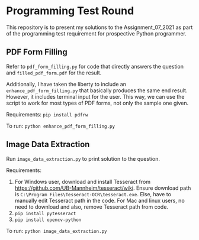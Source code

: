# Programming Test Round
This repository is to present my solutions to the Assignment_07_2021 as part of the programming test requirement for prospective Python programmer.

## PDF Form Filling
Refer to `pdf_form_filling.py` for code that directly answers the question and `filled_pdf_form.pdf` for the result.

Additionally, I have taken the liberty to include an `enhance_pdf_form_filling.py` that basically produces the same end result. However, it includes terminal input for the user. This way, we can use the script to work for most types of PDF forms, not only the sample one given. 

Requirements: `pip install pdfrw`

To run: `python enhance_pdf_form_filling.py`

## Image Data Extraction
Run `image_data_extraction.py` to print solution to the question. 

Requirements:
1) For Windows user, download and install Tesseract from https://github.com/UB-Mannheim/tesseract/wiki. Ensure download path is `C:\Program Files\Tesseract-OCR\tesseract.exe`. Else, have to manually edit Tesseract path in the code. For Mac and linux users, no need to download and also, remove Tesseract path from code.
2) `pip install pytesseract`
3) `pip install opencv-python`

To run: `python image_data_extraction.py`

